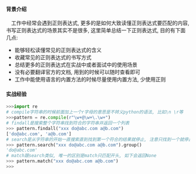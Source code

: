 #### 背景介绍

&emsp;工作中经常会遇到正则表达式, 更多的是如何大致读懂正则表达式要匹配的内容, 书写正则表达式的场景其实不是很多, 这里简单总结一下正则表达式, 目的有下面几点:

* 能够轻松读懂常见的正则表达式的含义
* 收藏常见的正则表达式的书写方式
* 总结更多的正则表达式在实战中或者面试中的使用场景
* 没有必要翻译官方的文档, 用到的时候可以随时查看即可
* 工作中能使用语言的内置方法的时候尽量使用内置方法, 少使用正则

#### 实战经验

```python
>>>import re
# compile字符串的时候前面加上一个r字母的意思是不转义python的语法, 比如\n \r等
>>>pattern = re.compile(r"\w+@\w+\.\w+")
# findall是搜索整个字符串找到符合的字符串并返回一个列表
>>> pattern.findall("xxx do@abc.com a@b.com")
['do@abc.com', 'a@b.com']
# search是从字符串的开始一直搜索直到找到第一个符合的结果就停止, 注意只找到一个就停止了
>>> pattern.search("xxx do@abc.com a@b.com").group()
'do@abc.com'
# match跟search类似, 唯一的区别是match只匹配开头, 如下会返回None
>>> pattern.match("xxx do@abc.com a@b.com")
>>>
```